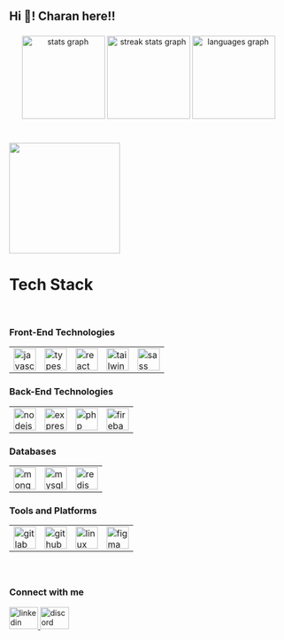 <h2 align="left">Hi 👋! Charan here!!</h2>

###

<div align="center">
  <img src="https://github-readme-stats.vercel.app/api?username=RaiDevX8&theme=dark&hide_border=false&include_all_commits=true&count_private=false" height="150" alt="stats graph" />
  <img src="https://github-readme-streak-stats.herokuapp.com/?user=RaiDevX8&theme=dark&hide_border=false" height="150" alt="streak stats graph" />
  <img src="https://github-readme-stats.vercel.app/api/top-langs/?username=RaiDevX8&theme=dark&hide_border=false&include_all_commits=true&count_private=false&layout=compact" height="150" alt="languages graph" />
</div>

###

<br clear="both">

<img align="center" height="200" src="https://media.giphy.com/media/suqg0jRPpDMze/giphy.gif?cid=790b7611t7ans4i8rnd3h0vnusuhys8iqsxqjg8kt4qvoa5q&ep=v1_gifs_search&rid=giphy.gif&ct=g" />
<br clear="both">
<h1>Tech Stack</h1>
<br>
<div align="left">
  <h3>Front-End Technologies</h3>
  <table>
    <tr>
      <td><img src="https://cdn.jsdelivr.net/gh/devicons/devicon/icons/javascript/javascript-original.svg" height="40" alt="javascript logo" /></td>
      <td><img src="https://cdn.jsdelivr.net/gh/devicons/devicon/icons/typescript/typescript-original.svg" height="40" alt="typescript logo" /></td>
      <td><img src="https://cdn.jsdelivr.net/gh/devicons/devicon/icons/react/react-original.svg" height="40" alt="react logo" /></td>
      <td><img src="https://cdn.jsdelivr.net/gh/devicons/devicon/icons/tailwindcss/tailwindcss-original-wordmark.svg" height="40" alt="tailwindcss logo" /></td>
      <td><img src="https://cdn.jsdelivr.net/gh/devicons/devicon/icons/sass/sass-original.svg" height="40" alt="sass logo" /></td>
    </tr>
  </table>
</div>

<div align="left">
  <h3>Back-End Technologies</h3>
  <table>
    <tr>
      <td><img src="https://cdn.jsdelivr.net/gh/devicons/devicon/icons/nodejs/nodejs-original.svg" height="40" alt="nodejs logo" /></td>
      <td><img src="https://cdn.jsdelivr.net/gh/devicons/devicon/icons/express/express-original.svg" height="40" alt="express logo" /></td>
      <td><img src="https://cdn.jsdelivr.net/gh/devicons/devicon/icons/php/php-original.svg" height="40" alt="php logo" /></td>
      <td><img src="https://cdn.jsdelivr.net/gh/devicons/devicon/icons/firebase/firebase-plain.svg" height="40" alt="firebase logo" /></td>
    </tr>
  </table>
</div>

<div align="left">
  <h3>Databases</h3>
  <table>
    <tr>
      <td><img src="https://cdn.jsdelivr.net/gh/devicons/devicon/icons/mongodb/mongodb-original.svg" height="40" alt="mongodb logo" /></td>
      <td><img src="https://cdn.jsdelivr.net/gh/devicons/devicon/icons/mysql/mysql-original.svg" height="40" alt="mysql logo" /></td>
      <td><img src="https://cdn.jsdelivr.net/gh/devicons/devicon/icons/redis/redis-original.svg" height="40" alt="redis logo" /></td>
    </tr>
  </table>
</div>

<div align="left">
  <h3>Tools and Platforms</h3>
  <table>
    <tr>
      <td><img src="https://cdn.jsdelivr.net/gh/devicons/devicon/icons/gitlab/gitlab-original.svg" height="40" alt="gitlab logo" /></td>
      <td><img src="https://cdn.jsdelivr.net/gh/devicons/devicon/icons/github/github-original.svg" height="40" alt="github logo" /></td>
      <td><img src="https://cdn.jsdelivr.net/gh/devicons/devicon/icons/linux/linux-original.svg" height="40" alt="linux logo" /></td>
      <td><img src="https://cdn.jsdelivr.net/gh/devicons/devicon/icons/figma/figma-original.svg" height="40" alt="figma logo" /></td>
    </tr>
  </table>
</div>

###

<br clear="both">

###

<div align="left">
  <h3>Connect with me</h3>
  <a href="https://www.linkedin.com/in/charan-rai2024/" target="_blank">
    <img src="https://raw.githubusercontent.com/maurodesouza/profile-readme-generator/master/src/assets/icons/social/linkedin/default.svg" width="52" height="40" alt="linkedin logo" />
  </a>
  <a href="https://discordapp.com/users/charan_rai" target="_blank">
    <img src="https://raw.githubusercontent.com/maurodesouza/profile-readme-generator/master/src/assets/icons/social/discord/default.svg" width="52" height="40" alt="discord logo" />
  </a>
</div>

###

